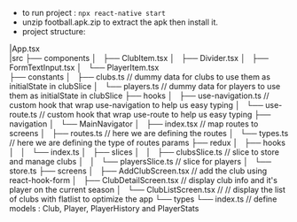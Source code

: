- to run project : `npx react-native start`
- unzip football.apk.zip to extract the apk then install it.
- project structure:

|App.tsx  
|src
├── components
│   ├── ClubItem.tsx
│   ├── Divider.tsx
│   ├── FormTextInput.tsx
│   └── PlayerItem.tsx  
├── constants
│   ├── clubs.ts  // dummy data for clubs to use them as initialState in clubSlice
│   └── players.ts // dummy data for players to use them as initialState in clubSlice
├── hooks
│   ├── use-navigation.ts // custom hook that wrap use-navigation to help us easy typing
│   └── use-route.ts // custom hook that wrap use-route to help us easy typing
├── navigation
│   └── MainNavigator
│       ├── index.tsx // map routes to screens
│       ├── routes.ts // here we are defining the routes 
│       └── types.ts  // here we are defining the type of routes params 
├── redux
│   ├── hooks
│   │   └── index.ts
│   ├── slices
│   │   ├── clubsSlice.ts  // slice to store and manage clubs
│   │   └── playersSlice.ts // slice for players
│   └── store.ts
├── screens
│   ├── AddClubScreen.tsx  // add the club using react-hook-form
│   ├── ClubDetailScreen.tsx // display club info and it's player on the current season
│   └── ClubListScreen.tsx // // display the list of clubs with flatlist to optimize the app
└── types
    └── index.ts  // define models : Club, Player, PlayerHistory and PlayerStats

 
